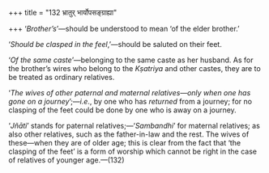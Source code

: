 +++
title = "132 भ्रातुर् भार्योपसङ्ग्राह्या"

+++
‘*Brother’s*’—should be understood to mean ‘of the elder brother.’

‘*Should be clasped in the feel*,’—should be saluted on their feet.

‘*Of the same caste*’—belonging to the same caste as her husband. As for
the brother’s wires who belong to the *Kṣatriya* and other castes, they
are to be treated as ordinary relatives.

‘*The wives of other paternal and maternal relatives*—*only when one has
gone on a journey*’;—*i.e*., by one who has *returned* from a journey;
for no clasping of the feet could be done by one who is away on a
journey.

‘*Jñāti*’ stands for paternal relatives;—‘*Sambandhi*’ for maternal
relatives; as also other relatives, such as the father-in-law and the
rest. The wives of these—when they are of older age; this is clear from
the fact that ‘the clasping of the feet’ is a form of worship which
cannot be right in the case of relatives of younger age.—(132)


